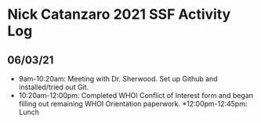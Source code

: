 # Nick Catanzaro 2021 SSF Activity Log  
  
## 06/03/21  
* 9am-10:20am: Meeting with Dr. Sherwood. Set up Github and installed/tried out Git.   
* 10:20am-12:00pm: Completed WHOI Conflict of Interest form and began filling out remaining WHOI Orientation paperwork. 
*12:00pm-12:45pm: Lunch
